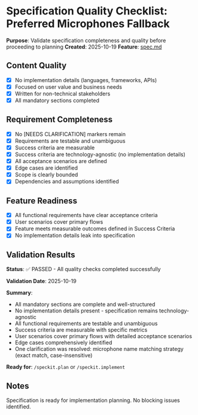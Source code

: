 # Specification Quality Checklist: Preferred Microphones Fallback

**Purpose**: Validate specification completeness and quality before proceeding to planning
**Created**: 2025-10-19
**Feature**: [spec.md](../spec.md)

## Content Quality

- [x] No implementation details (languages, frameworks, APIs)
- [x] Focused on user value and business needs
- [x] Written for non-technical stakeholders
- [x] All mandatory sections completed

## Requirement Completeness

- [x] No [NEEDS CLARIFICATION] markers remain
- [x] Requirements are testable and unambiguous
- [x] Success criteria are measurable
- [x] Success criteria are technology-agnostic (no implementation details)
- [x] All acceptance scenarios are defined
- [x] Edge cases are identified
- [x] Scope is clearly bounded
- [x] Dependencies and assumptions identified

## Feature Readiness

- [x] All functional requirements have clear acceptance criteria
- [x] User scenarios cover primary flows
- [x] Feature meets measurable outcomes defined in Success Criteria
- [x] No implementation details leak into specification

## Validation Results

**Status**: ✅ PASSED - All quality checks completed successfully

**Validation Date**: 2025-10-19

**Summary**:
- All mandatory sections are complete and well-structured
- No implementation details present - specification remains technology-agnostic
- All functional requirements are testable and unambiguous
- Success criteria are measurable with specific metrics
- User scenarios cover primary flows with detailed acceptance scenarios
- Edge cases comprehensively identified
- One clarification was resolved: microphone name matching strategy (exact match, case-insensitive)

**Ready for**: `/speckit.plan` or `/speckit.implement`

## Notes

Specification is ready for implementation planning. No blocking issues identified.
